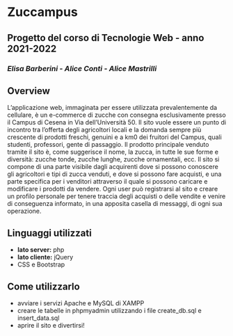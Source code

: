 # Zuccampus
## Progetto del corso di Tecnologie Web - anno 2021-2022
### *Elisa Barberini - Alice Conti - Alice Mastrilli*

## Overview
L’applicazione web, immaginata per essere utilizzata prevalentemente da cellulare, è un e-commerce di zucche con consegna esclusivamente presso il Campus di Cesena in Via dell’Università 50. 
Il sito vuole essere un punto di incontro tra l’offerta degli agricoltori locali e la domanda sempre più crescente di prodotti freschi, genuini e a km0 dei fruitori del Campus, quali studenti, professori, gente di passaggio.
Il prodotto principale venduto tramite il sito è, come suggerisce il nome, la zucca, in tutte le sue forme e diversità: zucche tonde, zucche lunghe, zucche ornamentali, ecc.
Il sito si compone di una parte visibile dagli acquirenti dove si possono conoscere gli agricoltori e tipi di zucca venduti, e dove si possono fare acquisti, e una parte specifica per i venditori attraverso il quale si possono caricare e modificare i prodotti da vendere.
Ogni user può registrarsi al sito e creare un profilo personale per tenere traccia degli acquisti o delle vendite e venire di conseguenza informato, in una apposita casella di messaggi, di ogni sua operazione.

## Linguaggi utilizzati 
- **lato server:** php
- **lato cliente:** jQuery
- CSS e Bootstrap

## Come utilizzarlo
- avviare i servizi Apache e MySQL di XAMPP
- creare le tabelle in phpmyadmin utilizzando i file create_db.sql e insert_data.sql
- aprire il sito e divertirsi!


